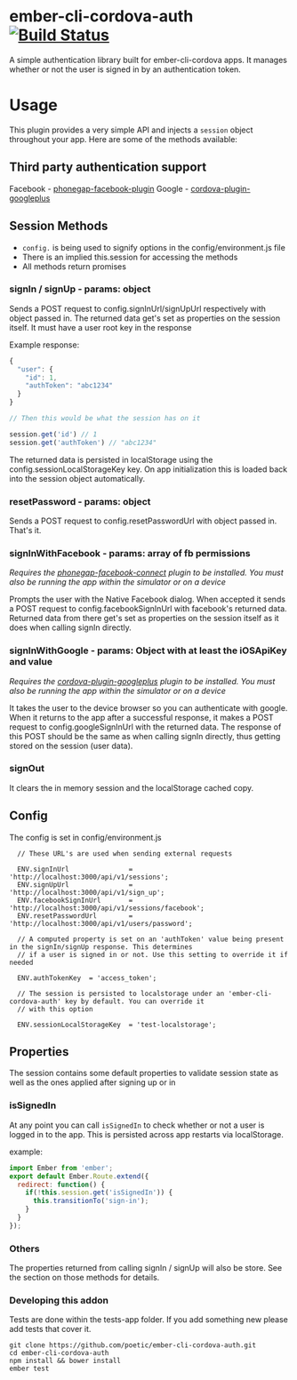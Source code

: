 # ember-cli-cordova-auth [![Build Status](https://travis-ci.org/poetic/ember-cli-cordova-auth.svg?branch=master)](https://travis-ci.org/poetic/ember-cli-cordova-auth)

A simple authentication library built for ember-cli-cordova apps. It manages
whether or not the user is signed in by an authentication token.

# Usage

This plugin provides a very simple API and injects a `session` object throughout
your app. Here are some of the methods available:

## Third party authentication support

Facebook - [phonegap-facebook-plugin](https://github.com/phonegap/phonegap-facebook-plugin)
Google - [cordova-plugin-googleplus](https://github.com/EddyVerbruggen/cordova-plugin-googleplus)

## Session Methods

* `config.` is being used to signify options in the config/environment.js file
* There is an implied this.session for accessing the methods
* All methods return promises

### signIn / signUp - params: object

Sends a POST request to config.signInUrl/signUpUrl respectively with object
passed in. The returned data get's set as properties on the session itself. It must
have a user root key in the response

Example response:

```js
{
  "user": {
    "id": 1,
    "authToken": "abc1234"
  }
}

// Then this would be what the session has on it

session.get('id') // 1
session.get('authToken') // "abc1234"
```

The returned data is persisted in localStorage using the
config.sessionLocalStorageKey key. On app initialization this is loaded back
into the session object automatically.

### resetPassword - params: object

Sends a POST request to config.resetPasswordUrl with object passed in. That's
it.

### signInWithFacebook - params: array of fb permissions

*Requires the
[phonegap-facebook-connect](https://github.com/Wizcorp/phonegap-facebook-plugin)
plugin to be installed. You must also be running the app within the simulator or
on a device*

Prompts the user with the Native Facebook dialog. When accepted it sends a
POST request to config.facebookSignInUrl with facebook's returned data.
Returned data from there get's set as properties on the session itself as it
does when calling signIn directly.

### signInWithGoogle - params: Object with at least the iOSApiKey and value

*Requires the
[cordova-plugin-googleplus](https://github.com/EddyVerbruggen/cordova-plugin-googleplus)
plugin to be installed. You must also be running the app within the simulator or
on a device*

It takes the user to the device browser so you can authenticate with google.
When it returns to the app after a successful response, it makes a POST request
to config.googleSignInUrl with the returned data. The response of this POST
should be the same as when calling signIn directly, thus getting stored on the
session (user data).

### signOut

It clears the in memory session and the localStorage cached copy.

## Config

The config is set in config/environment.js

```
  // These URL's are used when sending external requests

  ENV.signInUrl               = 'http://localhost:3000/api/v1/sessions';
  ENV.signUpUrl               = 'http://localhost:3000/api/v1/sign_up';
  ENV.facebookSignInUrl       = 'http://localhost:3000/api/v1/sessions/facebook';
  ENV.resetPasswordUrl        = 'http://localhost:3000/api/v1/users/password';

  // A computed property is set on an 'authToken' value being present in the signIn/signUp response. This determines
  // if a user is signed in or not. Use this setting to override it if needed

  ENV.authTokenKey  = 'access_token';

  // The session is persisted to localstorage under an 'ember-cli-cordova-auth' key by default. You can override it
  // with this option

  ENV.sessionLocalStorageKey  = 'test-localstorage';
```

## Properties

The session contains some default properties to validate session state as well
as the ones applied after signing up or in

### isSignedIn

At any point you can call `isSignedIn` to check whether or not a user is logged
in to the app. This is persisted across app restarts via localStorage.

example:

```js
import Ember from 'ember';
export default Ember.Route.extend({
  redirect: function() {
    if(!this.session.get('isSignedIn')) {
      this.transitionTo('sign-in');
    }
  }
});
```

### Others

The properties returned from calling signIn / signUp will also be store. See the section on those methods for details.


### Developing this addon

Tests are done within the tests-app folder. If you add something new please add
tests that cover it.

```
git clone https://github.com/poetic/ember-cli-cordova-auth.git
cd ember-cli-cordova-auth
npm install && bower install
ember test
```


